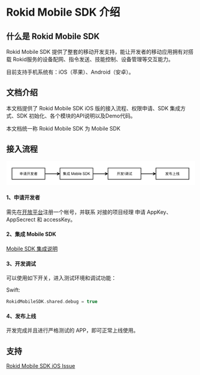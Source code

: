 # Rokid Mobile SDK 介绍

## 什么是 Rokid Mobile SDK

Rokid Mobile SDK 提供了整套的移动开发支持，能让开发者的移动应用拥有对搭载 Rokid服务的设备配网、指令发送、技能控制、设备管理等交互能力。 

目前支持手机系统有：iOS（苹果）、Android（安卓）。

## 文档介绍

本文档提供了 Rokid Mobile SDK iOS 版的接入流程、权限申请、SDK 集成方式、SDK 初始化、各个模块的API说明以及Demo代码。

本文档统一称 Rokid Mobile SDK 为 Mobile SDK

## 接入流程

![](res/media/mobileSdkFlow.png)

#### 1、申请开发者

需先在[开放平台](https://developer.rokid.com)注册一个帐号，并联系 对接的项目经理 申请 AppKey、AppSecrect 和 accessKey。

#### 2、集成 Mobile SDK

[Mobile SDK 集成说明](/res/11_pod_sdk.md)

#### 3、开发调试

可以使用如下开关，进入测试环境和调试功能：

Swift:

```swift
RokidMobileSDK.shared.debug = true
```

#### 4、发布上线

开发完成并且进行严格测试的 APP，即可正常上线使用。

## 支持

[Rokid Mobile SDK iOS Issue](https://github.com/Rokid/RokidMobileSDKiOSDemo/issues)





